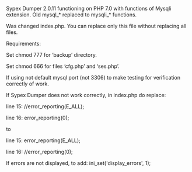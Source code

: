 Sypex Dumper 2.0.11 functioning on PHP 7.0 with functions of Mysqli extension. 
Old mysql_* replaced to mysqli_* functions. 

Was changed index.php. You can replace only this file without replacing all files.

Requirements:

Set chmod 777 for ‘backup’ directory.

Set chmod 666 for files ‘cfg.php’ and ‘ses.php’.



If using not default mysql port (not 3306) to make testing for verification correctly of work.


If Sypex Dumper does not work correctly, in index.php do replace:

line 15: //error_reporting(E_ALL);

line 16: error_reporting(0);

to

line 15: error_reporting(E_ALL);

line 16: //error_reporting(0);

If errors are not displayed, to add: ini_set('display_errors', 1);
